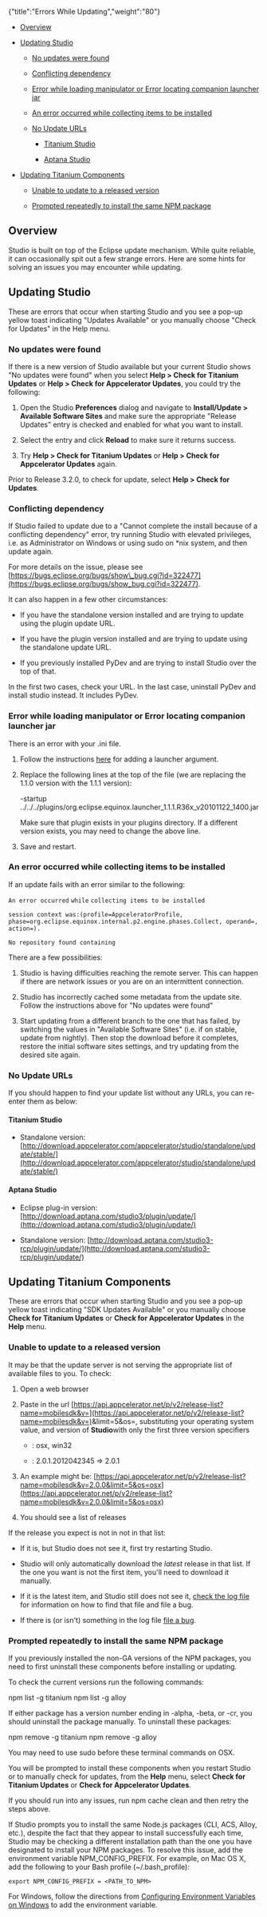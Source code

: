 {"title":"Errors While Updating","weight":"80"} 

*   [Overview](#Overview)
    
*   [Updating Studio](#UpdatingStudio)
    
    *   [No updates were found](#Noupdateswerefound)
        
    *   [Conflicting dependency](#Conflictingdependency)
        
    *   [Error while loading manipulator or Error locating companion launcher jar](#ErrorwhileloadingmanipulatororErrorlocatingcompanionlauncherjar)
        
    *   [An error occurred while collecting items to be installed](#Anerroroccurredwhilecollectingitemstobeinstalled)
        
    *   [No Update URLs](#NoUpdateURLs)
        
        *   [Titanium Studio](#TitaniumStudio)
            
        *   [Aptana Studio](#AptanaStudio)
            
*   [Updating Titanium Components](#UpdatingTitaniumComponents)
    
    *   [Unable to update to a released version](#Unabletoupdatetoareleasedversion)
        
    *   [Prompted repeatedly to install the same NPM package](#PromptedrepeatedlytoinstallthesameNPMpackage)
        

## Overview

Studio is built on top of the Eclipse update mechanism. While quite reliable, it can occasionally spit out a few strange errors. Here are some hints for solving an issues you may encounter while updating.

## Updating Studio

These are errors that occur when starting Studio and you see a pop-up yellow toast indicating "Updates Available" or you manually choose "Check for Updates" in the Help menu.

### No updates were found

If there is a new version of Studio available but your current Studio shows "No updates were found" when you select **Help > Check for Titanium Updates** or **Help > Check for Appcelerator Updates**, you could try the following:

1.  Open the Studio **Preferences** dialog and navigate to **Install/Update > Available Software Sites** and make sure the appropriate "Release Updates" entry is checked and enabled for what you want to install.
    
2.  Select the entry and click **Reload** to make sure it returns success.
    
3.  Try **Help > Check for Titanium Updates** or **Help > Check for Appcelerator Updates** again.
    

Prior to Release 3.2.0, to check for update, select **Help > Check for Updates**.

### Conflicting dependency

If Studio failed to update due to a "Cannot complete the install because of a conflicting dependency" error, try running Studio with elevated privileges, i.e. as Administrator on Windows or using sudo on \*nix system, and then update again.

For more details on the issue, please see [https://bugs.eclipse.org/bugs/show\_bug.cgi?id=322477](https://bugs.eclipse.org/bugs/show_bug.cgi?id=322477).

It can also happen in a few other circumstances:

*   If you have the standalone version installed and are trying to update using the plugin update URL.
    
*   If you have the plugin version installed and are trying to update using the standalone update URL.
    
*   If you previously installed PyDev and are trying to install Studio over the top of that.
    

In the first two cases, check your URL. In the last case, uninstall PyDev and install studio instead. It includes PyDev.

### Error while loading manipulator or Error locating companion launcher jar

There is an error with your .ini file.

1.  Follow the instructions [here](/docs/appc/Axway_Appcelerator_Studio/Axway_Appcelerator_Studio_Guide/Customizing_Studio/Adding_Command-Line_Options/) for adding a launcher argument.
    
2.  Replace the following lines at the top of the file (we are replacing the 1.1.0 version with the 1.1.1 version):
    
    \-startup  
    ../../../plugins/org.eclipse.equinox.launcher\_1.1.1.R36x\_v20101122\_1400.jar
    
    Make sure that plugin exists in your plugins directory. If a different version exists, you may need to change the above line.
    
3.  Save and restart.
    

### An error occurred while collecting items to be installed

If an update fails with an error similar to the following:

`An error occurred` `while` `collecting items to be installed`

`session context was:(profile=AppceleratorProfile, phase=org.eclipse.equinox.internal.p2.engine.phases.Collect, operand=, action=).`

`No repository found containing`

There are a few possibilities:

1.  Studio is having difficulties reaching the remote server. This can happen if there are network issues or you are on an intermittent connection.
    
2.  Studio has incorrectly cached some metadata from the update site. Follow the instructions above for "No updates were found"
    
3.  Start updating from a different branch to the one that has failed, by switching the values in "Available Software Sites" (i.e. if on stable, update from nightly). Then stop the download before it completes, restore the initial software sites settings, and try updating from the desired site again.
    

### No Update URLs

If you should happen to find your update list without any URLs, you can re-enter them as below:

#### Titanium Studio

*   Standalone version: [http://download.appcelerator.com/appcelerator/studio/standalone/update/stable/](http://download.appcelerator.com/appcelerator/studio/standalone/update/stable/)
    

#### Aptana Studio

*   Eclipse plug-in version: [http://download.aptana.com/studio3/plugin/update/](http://download.aptana.com/studio3/plugin/update/)
    
*   Standalone version: [http://download.aptana.com/studio3-rcp/plugin/update/](http://download.aptana.com/studio3-rcp/plugin/update/)
    

## Updating Titanium Components

These are errors that occur when starting Studio and you see a pop-up yellow toast indicating "SDK Updates Available" or you manually choose **Check for Titanium Updates** or **Check for Appcelerator Updates** in the **Help** menu.

### Unable to update to a released version

It may be that the update server is not serving the appropriate list of available files to you. To check:

1.  Open a web browser
    
2.  Paste in the url [https://api.appcelerator.net/p/v2/release-list?name=mobilesdk&v=](https://api.appcelerator.net/p/v2/release-list?name=mobilesdk&v=)<version>&limit=5&os=<os>, substituting your operating system value, and version of **Studio**with only the first three version specifiers
    
    *   <os>: osx, win32
        
    *   <version>: 2.0.1.2012042345 => 2.0.1
        
3.  An example might be: [https://api.appcelerator.net/p/v2/release-list?name=mobilesdk&v=2.0.0&limit=5&os=osx](https://api.appcelerator.net/p/v2/release-list?name=mobilesdk&v=2.0.0&limit=5&os=osx)
    
4.  You should see a list of releases
    

If the release you expect is not in not in that list:

*   If it is, but Studio does not see it, first try restarting Studio.
    
*   Studio will only automatically download the _latest_ release in that list. If the one you want is not the first item, you'll need to download it manually.
    
*   If it is the latest item, and Studio still does not see it, [check the log file](/docs/appc/Axway_Appcelerator_Studio/Axway_Appcelerator_Studio_Guide/Studio_Troubleshooting/Accessing_the_Log_File/) for information on how to find that file and file a bug.
    
*   If there is (or isn't) something in the log file [file a bug](http://jira.appcelerator.org).
    

### Prompted repeatedly to install the same NPM package

If you previously installed the non-GA versions of the NPM packages, you need to first uninstall these components before installing or updating.

To check the current versions run the following commands:

  npm list -g titanium npm list -g alloy 

If either package has a version number ending in \-alpha, \-beta, or \-cr, you should uninstall the package manually. To uninstall these packages:

  npm remove -g titanium  npm remove -g alloy 

You may need to use sudo before these terminal commands on OSX.

You will be prompted to install these components when you restart Studio or to manually check for updates, from the **Help** menu, select **Check for Titanium Updates** or **Check for Appcelerator Updates**.

If you should run into any issues, run npm cache clean and then retry the steps above.

If Studio prompts you to install the same Node.js packages (CLI, ACS, Alloy, etc.), despite the fact that they appear to install successfully each time, Studio may be checking a different installation path than the one you have designated to install your NPM packages. To resolve this issue, add the environment variable NPM\_CONFIG\_PREFIX. For example, on Mac OS X, add the following to your Bash profile (~/.bash\_profile):

`export NPM_CONFIG_PREFIX = <PATH_TO_NPM>`

For Windows, follow the directions from [Configuring Environment Variables on Windows](/docs/appc/Titanium_SDK/Titanium_SDK_Getting_Started/Installation_and_Configuration/Software_Locations_and_Environment_Variables/#ConfiguringEnvironmentVariablesonWindows) to add the environment variable.